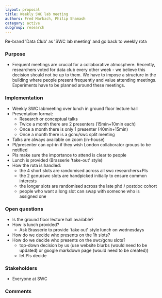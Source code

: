 ```yaml
---
layout: proposal
title: Weekly SWC lab meeting
authors: Fred Marbach, Philip Shamash
category: active
subgroup: research
---
```


Re-brand 'Data Club' as 'SWC lab meeting' and go back to weekly rota

<!--end summary-->

### Purpose

- Frequent meetings are crucial for a collaborative atmosphere. Recently, researchers voted for data club every other week - we believe this decision should not be up to them. We have to impose a structure in the building where people present frequently and value attending meetings. Experiments have to be planned around these meetings.

### Implementation

- Weekly SWC labmeeting over lunch in ground floor lecture hall 
- Presentation format:
    * Research or conceptual talks
    * Twice a month there are 2 presenters (15min+10min each)
    * Once a month there is only 1 presenter (40min+15min) 
    * Once a month there is a gcnu/swc split meeting
- Talks are always available on zoom (in-house)
- PI/presenter can opt-in if they wish London collaborator groups to be notified
- PIs make sure the importance to attend is clear to people
- Lunch is provided (Brasserie 'take-out' style)
- How the rota is handled:
   * the 4 short slots are randomised across all swc researchers+PIs
   * the 2 gcnu/swc slots are handpicked initially to ensure common interests
   * the longer slots are randomised across the late phd / postdoc cohort
   * people who want a long slot can swap with someone who is assigned one

### Open questions

- Is the ground floor lecture hall available?
- How is lunch provided?
   * Ask Brasserie to provide 'take out' style lunch on wednesdays
- How do we decide who presents on the 1h slots?
- How do we decide who presents on the swc/gcnu slots?
   * top-down decision by us (use website blurbs (would need to be updated) or google markdown page (would need to be created)) 
   * let PIs decide

### Stakeholders

- Everyone at SWC


### Comments


